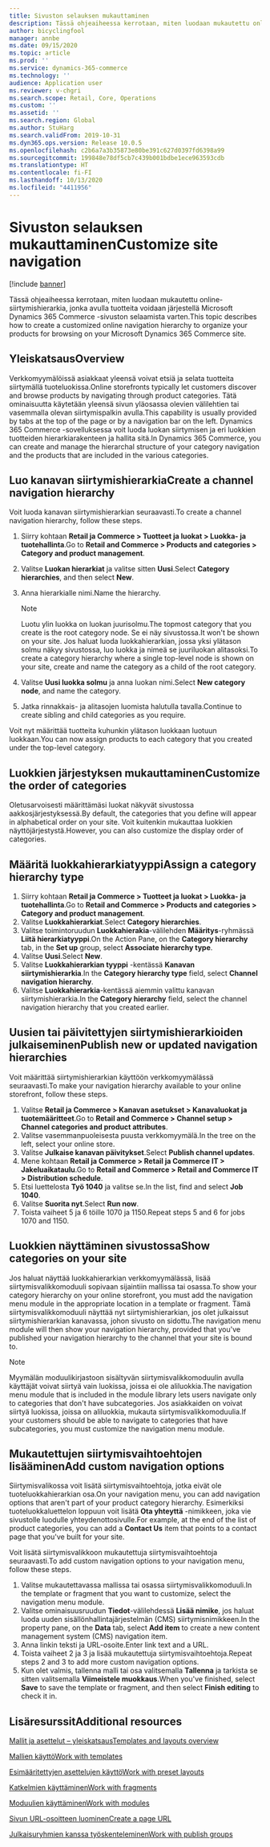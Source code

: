 ```yaml
---
title: Sivuston selauksen mukauttaminen
description: Tässä ohjeaiheessa kerrotaan, miten luodaan mukautettu online-siirtymishierarkia, jonka avulla tuotteita voidaan järjestellä Microsoft Dynamics 365 Commerce -sivuston selaamista varten.
author: bicyclingfool
manager: annbe
ms.date: 09/15/2020
ms.topic: article
ms.prod: ''
ms.service: dynamics-365-commerce
ms.technology: ''
audience: Application user
ms.reviewer: v-chgri
ms.search.scope: Retail, Core, Operations
ms.custom: ''
ms.assetid: ''
ms.search.region: Global
ms.author: StuHarg
ms.search.validFrom: 2019-10-31
ms.dyn365.ops.version: Release 10.0.5
ms.openlocfilehash: c2b6a7a3b35873e80be391c627d0397fd6398a99
ms.sourcegitcommit: 199848e78df5cb7c439b001bdbe1ece963593cdb
ms.translationtype: HT
ms.contentlocale: fi-FI
ms.lasthandoff: 10/13/2020
ms.locfileid: "4411956"
---
```

# <a name="customize-site-navigation"></a><span data-ttu-id="310d5-103">Sivuston selauksen mukauttaminen</span><span class="sxs-lookup"><span data-stu-id="310d5-103">Customize site navigation</span></span>


[!include [banner](includes/banner.md)]

<span data-ttu-id="310d5-104">Tässä ohjeaiheessa kerrotaan, miten luodaan mukautettu online-siirtymishierarkia, jonka avulla tuotteita voidaan järjestellä Microsoft Dynamics 365 Commerce -sivuston selaamista varten.</span><span class="sxs-lookup"><span data-stu-id="310d5-104">This topic describes how to create a customized online navigation hierarchy to organize your products for browsing on your Microsoft Dynamics 365 Commerce site.</span></span>

## <a name="overview"></a><span data-ttu-id="310d5-105">Yleiskatsaus</span><span class="sxs-lookup"><span data-stu-id="310d5-105">Overview</span></span>

<span data-ttu-id="310d5-106">Verkkomyymälöissä asiakkaat yleensä voivat etsiä ja selata tuotteita siirtymällä tuoteluokissa.</span><span class="sxs-lookup"><span data-stu-id="310d5-106">Online storefronts typically let customers discover and browse products by navigating through product categories.</span></span> <span data-ttu-id="310d5-107">Tätä ominaisuutta käytetään yleensä sivun yläosassa olevien välilehtien tai vasemmalla olevan siirtymispalkin avulla.</span><span class="sxs-lookup"><span data-stu-id="310d5-107">This capability is usually provided by tabs at the top of the page or by a navigation bar on the left.</span></span> <span data-ttu-id="310d5-108">Dynamics 365 Commerce -sovelluksessa voit luoda luokan siirtymisen ja eri luokkien tuotteiden hierarkiarakenteen ja hallita sitä.</span><span class="sxs-lookup"><span data-stu-id="310d5-108">In Dynamics 365 Commerce, you can create and manage the hierarchal structure of your category navigation and the products that are included in the various categories.</span></span>

## <a name="create-a-channel-navigation-hierarchy"></a><span data-ttu-id="310d5-109">Luo kanavan siirtymishierarkia</span><span class="sxs-lookup"><span data-stu-id="310d5-109">Create a channel navigation hierarchy</span></span>

<span data-ttu-id="310d5-110">Voit luoda kanavan siirtymishierarkian seuraavasti.</span><span class="sxs-lookup"><span data-stu-id="310d5-110">To create a channel navigation hierarchy, follow these steps.</span></span>

1. <span data-ttu-id="310d5-111">Siirry kohtaan **Retail ja Commerce \> Tuotteet ja luokat \> Luokka- ja tuotehallinta**.</span><span class="sxs-lookup"><span data-stu-id="310d5-111">Go to **Retail and Commerce \> Products and categories \> Category and product management**.</span></span>
1. <span data-ttu-id="310d5-112">Valitse **Luokan hierarkiat** ja valitse sitten **Uusi**.</span><span class="sxs-lookup"><span data-stu-id="310d5-112">Select **Category hierarchies**, and then select **New**.</span></span>
1. <span data-ttu-id="310d5-113">Anna hierarkialle nimi.</span><span class="sxs-lookup"><span data-stu-id="310d5-113">Name the hierarchy.</span></span>

    > [!NOTE]
    > <span data-ttu-id="310d5-114">Luotu ylin luokka on luokan juurisolmu.</span><span class="sxs-lookup"><span data-stu-id="310d5-114">The topmost category that you create is the root category node.</span></span> <span data-ttu-id="310d5-115">Se ei näy sivustossa.</span><span class="sxs-lookup"><span data-stu-id="310d5-115">It won't be shown on your site.</span></span> <span data-ttu-id="310d5-116">Jos haluat luoda luokkahierarkian, jossa yksi ylätason solmu näkyy sivustossa, luo luokka ja nimeä se juuriluokan alitasoksi.</span><span class="sxs-lookup"><span data-stu-id="310d5-116">To create a category hierarchy where a single top-level node is shown on your site, create and name the category as a child of the root category.</span></span>

1. <span data-ttu-id="310d5-117">Valitse **Uusi luokka solmu** ja anna luokan nimi.</span><span class="sxs-lookup"><span data-stu-id="310d5-117">Select **New category node**, and name the category.</span></span>
1. <span data-ttu-id="310d5-118">Jatka rinnakkais- ja alitasojen luomista halutulla tavalla.</span><span class="sxs-lookup"><span data-stu-id="310d5-118">Continue to create sibling and child categories as you require.</span></span>

<span data-ttu-id="310d5-119">Voit nyt määrittää tuotteita kuhunkin ylätason luokkaan luotuun luokkaan.</span><span class="sxs-lookup"><span data-stu-id="310d5-119">You can now assign products to each category that you created under the top-level category.</span></span>

## <a name="customize-the-order-of-categories"></a><span data-ttu-id="310d5-120">Luokkien järjestyksen mukauttaminen</span><span class="sxs-lookup"><span data-stu-id="310d5-120">Customize the order of categories</span></span>

<span data-ttu-id="310d5-121">Oletusarvoisesti määrittämäsi luokat näkyvät sivustossa aakkosjärjestyksessä.</span><span class="sxs-lookup"><span data-stu-id="310d5-121">By default, the categories that you define will appear in alphabetical order on your site.</span></span> <span data-ttu-id="310d5-122">Voit kuitenkin mukauttaa luokkien näyttöjärjestystä.</span><span class="sxs-lookup"><span data-stu-id="310d5-122">However, you can also customize the display order of categories.</span></span>

## <a name="assign-a-category-hierarchy-type"></a><span data-ttu-id="310d5-123">Määritä luokkahierarkiatyyppi</span><span class="sxs-lookup"><span data-stu-id="310d5-123">Assign a category hierarchy type</span></span>

1. <span data-ttu-id="310d5-124">Siirry kohtaan **Retail ja Commerce \> Tuotteet ja luokat \> Luokka- ja tuotehallinta**.</span><span class="sxs-lookup"><span data-stu-id="310d5-124">Go to **Retail and Commerce \> Products and categories \> Category and product management**.</span></span>
1. <span data-ttu-id="310d5-125">Valitse **Luokkahierarkiat**.</span><span class="sxs-lookup"><span data-stu-id="310d5-125">Select **Category hierarchies**.</span></span>
1. <span data-ttu-id="310d5-126">Valitse toimintoruudun **Luokkahierakia**-välilehden **Määritys**-ryhmässä **Liitä hierarkiatyyppi**.</span><span class="sxs-lookup"><span data-stu-id="310d5-126">On the Action Pane, on the **Category hierarchy** tab, in the **Set up** group, select **Associate hierarchy type**.</span></span>
1. <span data-ttu-id="310d5-127">Valitse **Uusi**.</span><span class="sxs-lookup"><span data-stu-id="310d5-127">Select **New**.</span></span>
1. <span data-ttu-id="310d5-128">Valitse **Luokkahierarkian tyyppi** -kentässä **Kanavan siirtymishierarkia**.</span><span class="sxs-lookup"><span data-stu-id="310d5-128">In the **Category hierarchy type** field, select **Channel navigation hierarchy**.</span></span>
1. <span data-ttu-id="310d5-129">Valitse **Luokkahierarkia**-kentässä aiemmin valittu kanavan siirtymishierarkia.</span><span class="sxs-lookup"><span data-stu-id="310d5-129">In the **Category hierarchy** field, select the channel navigation hierarchy that you created earlier.</span></span>

## <a name="publish-new-or-updated-navigation-hierarchies"></a><span data-ttu-id="310d5-130">Uusien tai päivitettyjen siirtymishierarkioiden julkaiseminen</span><span class="sxs-lookup"><span data-stu-id="310d5-130">Publish new or updated navigation hierarchies</span></span>

<span data-ttu-id="310d5-131">Voit määrittää siirtymishierarkian käyttöön verkkomyymälässä seuraavasti.</span><span class="sxs-lookup"><span data-stu-id="310d5-131">To make your navigation hierarchy available to your online storefront, follow these steps.</span></span>

1. <span data-ttu-id="310d5-132">Valitse **Retail ja Commerce \> Kanavan asetukset \> Kanavaluokat ja tuotemääritteet**.</span><span class="sxs-lookup"><span data-stu-id="310d5-132">Go to **Retail and Commerce \> Channel setup \> Channel categories and product attributes**.</span></span>
1. <span data-ttu-id="310d5-133">Valitse vasemmanpuoleisesta puusta verkkomyymälä.</span><span class="sxs-lookup"><span data-stu-id="310d5-133">In the tree on the left, select your online store.</span></span>
1. <span data-ttu-id="310d5-134">Valitse **Julkaise kanavan päivitykset**.</span><span class="sxs-lookup"><span data-stu-id="310d5-134">Select **Publish channel updates**.</span></span>
1. <span data-ttu-id="310d5-135">Mene kohtaan **Retail ja Commerce \> Retail ja Commerce IT \> Jakeluaikataulu**.</span><span class="sxs-lookup"><span data-stu-id="310d5-135">Go to **Retail and Commerce \> Retail and Commerce IT \> Distribution schedule**.</span></span>
1. <span data-ttu-id="310d5-136">Etsi luettelosta **Työ 1040** ja valitse se.</span><span class="sxs-lookup"><span data-stu-id="310d5-136">In the list, find and select **Job 1040**.</span></span>
1. <span data-ttu-id="310d5-137">Valitse **Suorita nyt**.</span><span class="sxs-lookup"><span data-stu-id="310d5-137">Select **Run now**.</span></span>
1. <span data-ttu-id="310d5-138">Toista vaiheet 5 ja 6 töille 1070 ja 1150.</span><span class="sxs-lookup"><span data-stu-id="310d5-138">Repeat steps 5 and 6 for jobs 1070 and 1150.</span></span>

## <a name="show-categories-on-your-site"></a><span data-ttu-id="310d5-139">Luokkien näyttäminen sivustossa</span><span class="sxs-lookup"><span data-stu-id="310d5-139">Show categories on your site</span></span>

<span data-ttu-id="310d5-140">Jos haluat näyttää luokkahierarkian verkkomyymälässä, lisää siirtymisvalikkomoduuli sopivaan sijaintiin mallissa tai osassa.</span><span class="sxs-lookup"><span data-stu-id="310d5-140">To show your category hierarchy on your online storefront, you must add the navigation menu module in the appropriate location in a template or fragment.</span></span> <span data-ttu-id="310d5-141">Tämä siirtymisvalikkomoduuli näyttää nyt siirtymishierarkian, jos olet julkaissut siirtymishierarkian kanavassa, johon sivusto on sidottu.</span><span class="sxs-lookup"><span data-stu-id="310d5-141">The navigation menu module will then show your navigation hierarchy, provided that you've published your navigation hierarchy to the channel that your site is bound to.</span></span>

> [!NOTE]
> <span data-ttu-id="310d5-142">Myymälän moduulikirjastoon sisältyvän siirtymisvalikkomoduulin avulla käyttäjät voivat siirtyä vain luokissa, joissa ei ole aliluokkia.</span><span class="sxs-lookup"><span data-stu-id="310d5-142">The navigation menu module that is included in the module library lets users navigate only to categories that don't have subcategories.</span></span> <span data-ttu-id="310d5-143">Jos asiakkaiden on voivat siirtyä luokissa, joissa on aliluokkia, mukauta siirtymisvalikkomoduulia.</span><span class="sxs-lookup"><span data-stu-id="310d5-143">If your customers should be able to navigate to categories that have subcategories, you must customize the navigation menu module.</span></span>

## <a name="add-custom-navigation-options"></a><span data-ttu-id="310d5-144">Mukautettujen siirtymisvaihtoehtojen lisääminen</span><span class="sxs-lookup"><span data-stu-id="310d5-144">Add custom navigation options</span></span>

<span data-ttu-id="310d5-145">Siirtymisvalikossa voit lisätä siirtymisvaihtoehtoja, jotka eivät ole tuoteluokkahierarkian osa.</span><span class="sxs-lookup"><span data-stu-id="310d5-145">On your navigation menu, you can add navigation options that aren't part of your product category hierarchy.</span></span> <span data-ttu-id="310d5-146">Esimerkiksi tuoteluokkaluettelon loppuun voit lisätä **Ota yhteyttä** -nimikkeen, joka vie sivustolle luodulle yhteydenottosivulle.</span><span class="sxs-lookup"><span data-stu-id="310d5-146">For example, at the end of the list of product categories, you can add a **Contact Us** item that points to a contact page that you've built for your site.</span></span>

<span data-ttu-id="310d5-147">Voit lisätä siirtymisvalikkoon mukautettuja siirtymisvaihtoehtoja seuraavasti.</span><span class="sxs-lookup"><span data-stu-id="310d5-147">To add custom navigation options to your navigation menu, follow these steps.</span></span>

1. <span data-ttu-id="310d5-148">Valitse mukautettavassa mallissa tai osassa siirtymisvalikkomoduuli.</span><span class="sxs-lookup"><span data-stu-id="310d5-148">In the template or fragment that you want to customize, select the navigation menu module.</span></span>
1. <span data-ttu-id="310d5-149">Valitse ominaisuusruudun **Tiedot**-välilehdessä **Lisää nimike**, jos haluat luoda uuden sisällönhallintajärjestelmän (CMS) siirtymisnimikkeen.</span><span class="sxs-lookup"><span data-stu-id="310d5-149">In the property pane, on the **Data** tab, select **Add item** to create a new content management system (CMS) navigation item.</span></span>
1. <span data-ttu-id="310d5-150">Anna linkin teksti ja URL-osoite.</span><span class="sxs-lookup"><span data-stu-id="310d5-150">Enter link text and a URL.</span></span>
1. <span data-ttu-id="310d5-151">Toista vaiheet 2 ja 3 ja lisää mukautettuja siirtymisvaihtoehtoja.</span><span class="sxs-lookup"><span data-stu-id="310d5-151">Repeat steps 2 and 3 to add more custom navigation options.</span></span>
1. <span data-ttu-id="310d5-152">Kun olet valmis, tallenna malli tai osa valitsemalla **Tallenna** ja tarkista se sitten valitsemalla **Viimeistele muokkaus**.</span><span class="sxs-lookup"><span data-stu-id="310d5-152">When you've finished, select **Save** to save the template or fragment, and then select **Finish editing** to check it in.</span></span>

## <a name="additional-resources"></a><span data-ttu-id="310d5-153">Lisäresurssit</span><span class="sxs-lookup"><span data-stu-id="310d5-153">Additional resources</span></span>

[<span data-ttu-id="310d5-154">Mallit ja asettelut – yleiskatsaus</span><span class="sxs-lookup"><span data-stu-id="310d5-154">Templates and layouts overview</span></span>](templates-layouts-overview.md)

[<span data-ttu-id="310d5-155">Mallien käyttö</span><span class="sxs-lookup"><span data-stu-id="310d5-155">Work with templates</span></span>](work-with-templates.md)

[<span data-ttu-id="310d5-156">Esimääritettyjen asettelujen käyttö</span><span class="sxs-lookup"><span data-stu-id="310d5-156">Work with preset layouts</span></span>](work-with-layouts.md)

[<span data-ttu-id="310d5-157">Katkelmien käyttäminen</span><span class="sxs-lookup"><span data-stu-id="310d5-157">Work with fragments</span></span>](work-with-fragments.md)

[<span data-ttu-id="310d5-158">Moduulien käyttäminen</span><span class="sxs-lookup"><span data-stu-id="310d5-158">Work with modules</span></span>](work-with-modules.md)

[<span data-ttu-id="310d5-159">Sivun URL-osoitteen luominen</span><span class="sxs-lookup"><span data-stu-id="310d5-159">Create a page URL</span></span>](create-page-url.md)

[<span data-ttu-id="310d5-160">Julkaisuryhmien kanssa työskenteleminen</span><span class="sxs-lookup"><span data-stu-id="310d5-160">Work with publish groups</span></span>](publish-groups.md)
